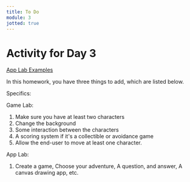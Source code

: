 ```yaml
---
title: To Do
module: 3
jotted: true
---
```


# Activity for Day 3

<p>
<a href="https://github.com/Montana-Media-Arts/120_CreativeCoding1-Spring2023-Samples/tree/main/Homework%204" target="_blank">App Lab Examples</a>
</p>

In this homework, you have three things to add, which are listed below.

Specifics:

Game Lab:

1.  Make sure you have at least two characters
2. Change the background
3. Some interaction between the characters
4. A scoring system if it's a collectible or avoidance game
5. Allow the end-user to move at least one character. 

App Lab:

1. Create a game, Choose your adventure, A question, and answer, A canvas drawing app, etc.
